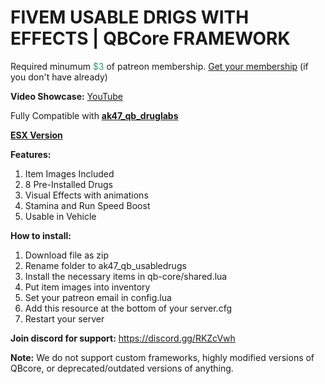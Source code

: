 <h1>FIVEM USABLE DRIGS WITH EFFECTS | QBCore FRAMEWORK</h1>
<p>Required minumum <span style="color: #339966;">$3</span> of patreon membership. <a href="https://patreon.com/menanak47" target="_blank">Get your membership</a> (if you don't have already)</p>
<p><strong>Video Showcase:</strong> <a href="https://youtu.be/zQJ--6U52Aw">YouTube</a></p>
<p>Fully Compatible with <a href="https://youtu.be/uiQaDUQ7FBo" target="_blank" rel="noopener"><strong>ak47_qb_druglabs</strong></a></p>
<p><strong><a href="https://github.com/MenanAk47/ak47_usabledrugs" target="_blank">ESX Version</a></strong></p>
<p><strong>Features: </strong></p>
<ol>
<li>Item Images Included</li>
<li>8 Pre-Installed Drugs</li>
<li>Visual Effects with animations</li>
<li>Stamina and Run Speed Boost</li>
<li>Usable in Vehicle</li>
</ol>
<p><strong>How to install:</strong></p>
<ol>
<li>Download file as zip</li>
<li>Rename folder to ak47_qb_usabledrugs</li>
<li>Install the necessary items in qb-core/shared.lua</li>
<li>Put item images into inventory</li>
<li>Set your patreon email in config.lua</li>
<li>Add this resource at the bottom of your server.cfg</li>
<li>Restart your server</li>
</ol>
<p><strong>Join discord for support:</strong> <a href="https://discord.gg/RKZcVwh">https://discord.gg/RKZcVwh</a></p>
<p><strong>Note:</strong> We do not support custom frameworks, highly modified versions of QBcore, or deprecated/outdated versions of anything.</p>
